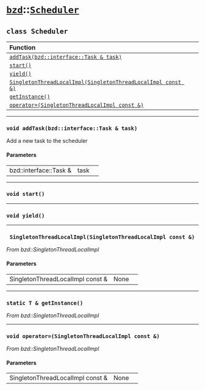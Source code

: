 # [`bzd`](../../index.md)::[`Scheduler`](../index.md)

## `class Scheduler`


|Function||
|:---|:---|
|[`addTask(bzd::interface::Task & task)`](./index.md)||
|[`start()`](./index.md)||
|[`yield()`](./index.md)||
|[`SingletonThreadLocalImpl(SingletonThreadLocalImpl const &)`](./index.md)||
|[`getInstance()`](./index.md)||
|[`operator=(SingletonThreadLocalImpl const &)`](./index.md)||
------
### `void addTask(bzd::interface::Task & task)`
Add a new task to the scheduler
#### Parameters
||||
|---:|:---|:---|
|bzd::interface::Task &|task||
------
### `void start()`

------
### `void yield()`

------
### ` SingletonThreadLocalImpl(SingletonThreadLocalImpl const &)`
*From bzd::SingletonThreadLocalImpl*


#### Parameters
||||
|---:|:---|:---|
|SingletonThreadLocalImpl const &|None||
------
### `static T & getInstance()`
*From bzd::SingletonThreadLocalImpl*


------
### `void operator=(SingletonThreadLocalImpl const &)`
*From bzd::SingletonThreadLocalImpl*


#### Parameters
||||
|---:|:---|:---|
|SingletonThreadLocalImpl const &|None||
